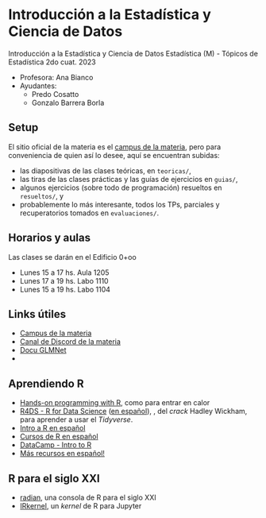 # Introducción a la Estadística y Ciencia de Datos
Introducción a la Estadística y Ciencia de Datos
Estadística (M) - Tópicos de Estadística
2do cuat. 2023 

- Profesora: Ana Bianco
- Ayudantes:
  - Predo Cosatto
  - Gonzalo Barrera Borla

## Setup
El sitio oficial de la materia es el [campus de la materia](https://campus.exactas.uba.ar/course/view.php?id=3786), pero para conveniencia de quien así lo desee, aquí se encuentran subidas:
- las diapositivas de las clases teóricas, en `teoricas/`,
- las tiras de las clases prácticas y las guías de ejercicios en `guias/`,
- algunos ejercicios (sobre todo de programación) resueltos en `resueltos/`, y
- probablemente lo más interesante, todos los TPs, parciales y recuperatorios tomados en `evaluaciones/`.

## Horarios y aulas
Las clases se darán en el Edificio 0+oo
- Lunes 15 a 17 hs. Aula 1205 
- Lunes 17 a 19 hs.  Labo 1110
- Lunes 15 a 19 hs.  Labo 1104

## Links útiles
- [Campus de la materia](https://campus.exactas.uba.ar/course/view.php?id=3786)
- [Canal de Discord de la materia](https://discord.gg/jeFnp5Tk)
- [Docu GLMNet](https://glmnet.stanford.edu/articles/glmnet.html)
- 
## Aprendiendo R
- [Hands-on programming with R](https://rstudio-education.github.io/hopr/), como para entrar en calor
- [R4DS - R for Data Science](https://r4ds.had.co.nz/) ([en español](https://es.r4ds.hadley.nz/01-intro.html)), , del _crack_ Hadley Wickham, para aprender a usar el _Tidyverse_.
- [Intro a R en español](https://cran.r-project.org/doc/contrib/R-intro-1.1.0-espanol.1.pdf)
- [Cursos de R en español](https://datos.gob.es/es/noticia/cursos-para-aprender-mas-sobre-r)
- [DataCamp - Intro to R](https://www.datacamp.com/courses/free-introduction-to-r)
- [Más recursos en español!](https://kschool.com/blog/data-science/recursos-para-aprender-a-programar-en-r-por-tu-cuenta/)

## R para el siglo XXI
- [radian](https://github.com/randy3k/radian), una consola de R para el siglo XXI
- [IRkernel](https://irkernel.github.io/), un _kernel_ de R para Jupyter
